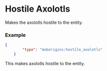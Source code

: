 # Hostile Axolotls
Makes the axolotls hostile to the entity.



### Example
```json
{
        "type": "moborigins:hostile_axolotls"
    }
```
This makes axolotls hostile to the entity.
